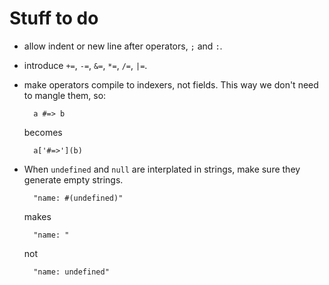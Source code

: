 # Stuff to do

* allow indent or new line after operators, `;` and `:`.
* introduce `+=`, `-=`, `&=`, `*=`, `/=`, `|=`.
* make operators compile to indexers, not fields. This way we don't need to mangle them, so:

        a #=> b

    becomes
    
        a['#=>'](b)

* When `undefined` and `null` are interplated in strings, make sure they generate empty strings.

        "name: #(undefined)"

    makes
    
        "name: "

    not
    
        "name: undefined"